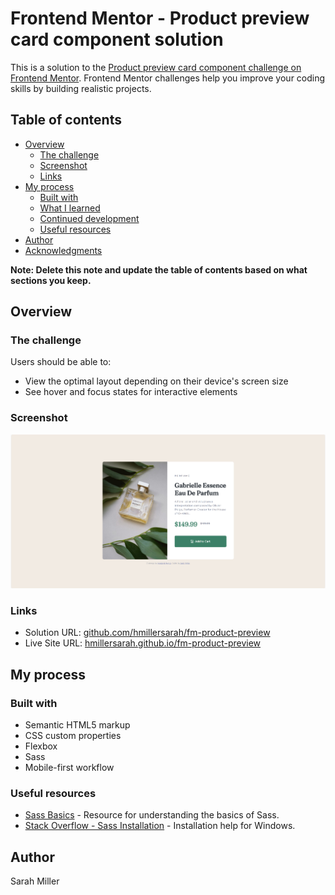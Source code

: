 # Frontend Mentor - Product preview card component solution

This is a solution to the [Product preview card component challenge on Frontend Mentor](https://www.frontendmentor.io/challenges/product-preview-card-component-GO7UmttRfa). Frontend Mentor challenges help you improve your coding skills by building realistic projects. 

## Table of contents

- [Overview](#overview)
  - [The challenge](#the-challenge)
  - [Screenshot](#screenshot)
  - [Links](#links)
- [My process](#my-process)
  - [Built with](#built-with)
  - [What I learned](#what-i-learned)
  - [Continued development](#continued-development)
  - [Useful resources](#useful-resources)
- [Author](#author)
- [Acknowledgments](#acknowledgments)

**Note: Delete this note and update the table of contents based on what sections you keep.**

## Overview

### The challenge

Users should be able to:

- View the optimal layout depending on their device's screen size
- See hover and focus states for interactive elements

### Screenshot

![Screenshot](./design/screenshot-desktop.png)

### Links

- Solution URL: [github.com/hmillersarah/fm-product-preview](https://github.com/hmillersarah/fm-product-preview)
- Live Site URL: [hmillersarah.github.io/fm-product-preview](https://hmillersarah.github.io/fm-product-preview)

## My process

### Built with

- Semantic HTML5 markup
- CSS custom properties
- Flexbox
- Sass
- Mobile-first workflow

### Useful resources

- [Sass Basics](https://sass-lang.com/guide/) - Resource for understanding the basics of Sass.
- [Stack Overflow - Sass Installation](https://stackoverflow.com/questions/51571814/how-to-install-dart-sass) - Installation help for Windows.

## Author

Sarah Miller
